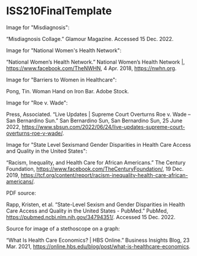 # ISS210FinalTemplate
Image for "Misdiagnosis":

“Misdiagnosis Collage.” Glamour Magazine. Accessed 15 Dec. 2022.

Image for "National Women's Health Network":

“National Women’s Health Network.” National Women’s Health Network |, https://www.facebook.com/TheNWHN, 4 Apr. 2018, https://nwhn.org.

Image for "Barriers to Women in Healthcare":

Pong, Tin. Woman Hand on Iron Bar. Adobe Stock.

Image for "Roe v. Wade":

Press, Associated. “Live Updates | Supreme Court Overturns Roe v. Wade – San Bernardino Sun.” San Bernardino Sun, San Bernardino Sun, 25 June 2022, https://www.sbsun.com/2022/06/24/live-updates-supreme-court-overturns-roe-v-wade/.

Image for "State Level Sexismand Gender Disparities in Health Care Access and Quality in the United States":

“Racism, Inequality, and Health Care for African Americans.” The Century Foundation, https://www.facebook.com/TheCenturyFoundation/, 19 Dec. 2019, https://tcf.org/content/report/racism-inequality-health-care-african-americans/.

PDF source:

Rapp, Kristen, et al. “State-Level Sexism and Gender Disparities in Health Care Access and Quality in the United States - PubMed.” PubMed, https://pubmed.ncbi.nlm.nih.gov/34794351/. Accessed 15 Dec. 2022.

Source for image of a stethoscope on a graph:

“What Is Health Care Economics? | HBS Online.” Business Insights Blog, 23 Mar. 2021, https://online.hbs.edu/blog/post/what-is-healthcare-economics.

